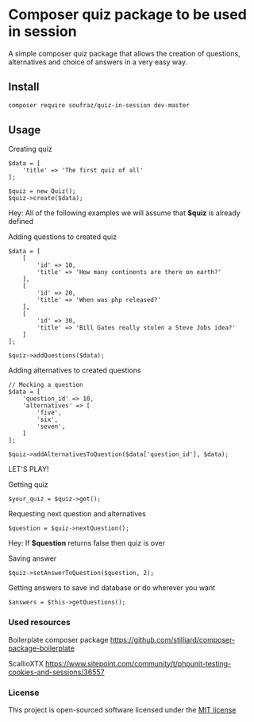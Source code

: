 # Composer quiz package to be used in session

A simple composer quiz package that allows the creation of questions, alternatives and choice of answers in a very easy way.

## Install
```bash
composer require soufraz/quiz-in-session dev-master
```


## Usage

Creating quiz
```
$data = [
    'title' => 'The first quiz of all'
];

$quiz = new Quiz();
$quiz->create($data);
```

Hey: All of the following examples we will assume that **$quiz** is already defined

Adding questions to created quiz
```
$data = [
    [
        'id' => 10,
        'title' => 'How many continents are there on earth?'
    ],
    [
        'id' => 20,
        'title' => 'When was php released?'
    ],
    [
        'id' => 30,
        'title' => 'Bill Gates really stolen a Steve Jobs idea?'
    ]
];

$quiz->addQuestions($data);
```

Adding alternatives to created questions
```
// Mocking a question
$data = [
    'question_id' => 10,
    'alternatives' => [
        'five',
        'six',
        'seven',
    ]
];

$quiz->addAlternativesToQuestion($data['question_id'], $data);
```

LET'S PLAY!

Getting quiz
```
$your_quiz = $quiz->get();
```

Requesting next question and alternatives
```
$question = $quiz->nextQuestion();
```
Hey: If **$question** returns false then quiz is over

Saving answer
```
$quiz->setAnswerToQuestion($question, 2);
```

Getting answers to save ind database or do wherever you want
```
$answers = $this->getQuestions();
```

### Used resources
Boilerplate composer package
https://github.com/stilliard/composer-package-boilerplate

ScallioXTX 
https://www.sitepoint.com/community/t/phpunit-testing-cookies-and-sessions/36557

### License

This project is open-sourced software licensed under the [MIT license](http://opensource.org/licenses/MIT)


